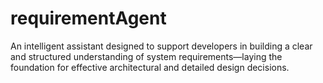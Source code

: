 # requirementAgent
An intelligent assistant designed to support developers in building a clear and structured understanding of system requirements—laying the foundation for effective architectural and detailed design decisions.
